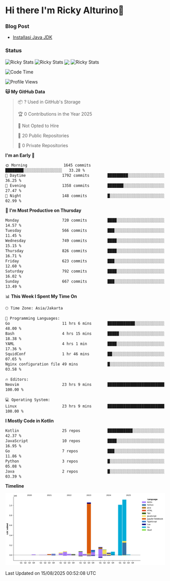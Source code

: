 # Hi there I'm Ricky Alturino👋

### Blog Post

<!-- BLOG-POST-LIST:START -->

- [Installasi Java JDK](https://onirutla.medium.com/installasi-java-jdk-ec701beeb5cb?source=rss-d9d81c918cc9------2)
<!-- BLOG-POST-LIST:END -->

### Status

<img align="center" alt="Ricky Stats" src="https://github-readme-stats.vercel.app/api?username=Alturino&theme=dark&show_icons=true&hide_border=false" />
<img align="center" alt="Ricky Stats" src="https://github-readme-stats.vercel.app/api/top-langs/?username=Alturino&theme=dark&show_icons=true&layout=compact"/>
<img align="center" width="640px" src="https://github-readme-stats.vercel.app/api/wakatime?username=Alturino&layout=compact&hide_border=true&theme=dark">
<img align="center" alt="Ricky Stats" src="https://leetcard.jacoblin.cool/alturino?border=0&radius=20&ext=activity"/>

<!--START_SECTION:waka-->
![Code Time](http://img.shields.io/badge/Code%20Time-1%2C336%20hrs%2016%20mins-blue)

![Profile Views](http://img.shields.io/badge/Profile%20Views-1-blue)

**🐱 My GitHub Data** 

> 📦 ? Used in GitHub's Storage 
 > 
> 🏆 0 Contributions in the Year 2025
 > 
> 🚫 Not Opted to Hire
 > 
> 📜 20 Public Repositories 
 > 
> 🔑 0 Private Repositories 
 > 
**I'm an Early 🐤** 

```text
🌞 Morning                1645 commits        ████████░░░░░░░░░░░░░░░░░   33.28 % 
🌆 Daytime                1792 commits        █████████░░░░░░░░░░░░░░░░   36.25 % 
🌃 Evening                1358 commits        ███████░░░░░░░░░░░░░░░░░░   27.47 % 
🌙 Night                  148 commits         █░░░░░░░░░░░░░░░░░░░░░░░░   02.99 % 
```
📅 **I'm Most Productive on Thursday** 

```text
Monday                   720 commits         ████░░░░░░░░░░░░░░░░░░░░░   14.57 % 
Tuesday                  566 commits         ███░░░░░░░░░░░░░░░░░░░░░░   11.45 % 
Wednesday                749 commits         ████░░░░░░░░░░░░░░░░░░░░░   15.15 % 
Thursday                 826 commits         ████░░░░░░░░░░░░░░░░░░░░░   16.71 % 
Friday                   623 commits         ███░░░░░░░░░░░░░░░░░░░░░░   12.60 % 
Saturday                 792 commits         ████░░░░░░░░░░░░░░░░░░░░░   16.02 % 
Sunday                   667 commits         ███░░░░░░░░░░░░░░░░░░░░░░   13.49 % 
```


📊 **This Week I Spent My Time On** 

```text
🕑︎ Time Zone: Asia/Jakarta

💬 Programming Languages: 
Go                       11 hrs 6 mins       ████████████░░░░░░░░░░░░░   48.00 % 
Bash                     4 hrs 15 mins       █████░░░░░░░░░░░░░░░░░░░░   18.38 % 
YAML                     4 hrs 1 min         ████░░░░░░░░░░░░░░░░░░░░░   17.36 % 
SquidConf                1 hr 46 mins        ██░░░░░░░░░░░░░░░░░░░░░░░   07.65 % 
Nginx configuration file 49 mins             █░░░░░░░░░░░░░░░░░░░░░░░░   03.58 % 

🔥 Editors: 
Neovim                   23 hrs 9 mins       █████████████████████████   100.00 % 

💻 Operating System: 
Linux                    23 hrs 9 mins       █████████████████████████   100.00 % 
```

**I Mostly Code in Kotlin** 

```text
Kotlin                   25 repos            ███████████░░░░░░░░░░░░░░   42.37 % 
JavaScript               10 repos            ████░░░░░░░░░░░░░░░░░░░░░   16.95 % 
Go                       7 repos             ███░░░░░░░░░░░░░░░░░░░░░░   11.86 % 
Python                   3 repos             █░░░░░░░░░░░░░░░░░░░░░░░░   05.08 % 
Java                     2 repos             █░░░░░░░░░░░░░░░░░░░░░░░░   03.39 % 
```



**Timeline**

![Lines of Code chart](https://raw.githubusercontent.com/Alturino/Alturino/main/assets/bar_graph.png)


 Last Updated on 15/08/2025 00:52:08 UTC
<!--END_SECTION:waka-->
